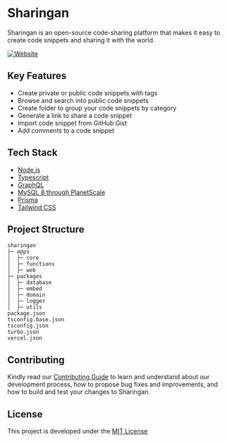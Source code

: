 # Sharingan

Sharingan is an open-source code-sharing platform that makes it easy to create code snippets and sharing it with the world.

[![Website](https://sharingan.dev/assets/og.png)](https://sharingan.dev)


## Key Features
* Create private or public code snippets with tags
* Browse and search into public code snippets
* Create folder to group your code snippets by category
* Generate a link to share a code snippet
* Import code snippet from GitHub Gist
* Add comments to a code snippet

## Tech Stack
* [Node.js](https://nodejs.org/en/)
* [Typescript](https://www.typescriptlang.org/)
* [GraphQL](https://graphql.org/)
* [MySQL 8 through PlanetScale](https://planetscale.com/)
* [Prisma](https://www.prisma.io/)
* [Tailwind CSS](https://tailwindcss.com/)

## Project Structure
```text
sharingan
├─ apps
│  ├─ core
│  ├─ functions
│  ├─ web
├─ packages
│  ├─ database
│  ├─ embed
│  ├─ domain
│  ├─ logger
│  ├─ utils
package.json
tsconfig.base.json
tsconfig.json
turbo.json
vercel.json
```

## Contributing
Kindly read our [Contributing Guide](./CONTRIBUTING.md) to learn and understand about our development process, how to propose bug fixes and improvements, and how to build and test your changes to Sharingan. 

## License

This project is developed under the [MIT License](/LICENSE)

